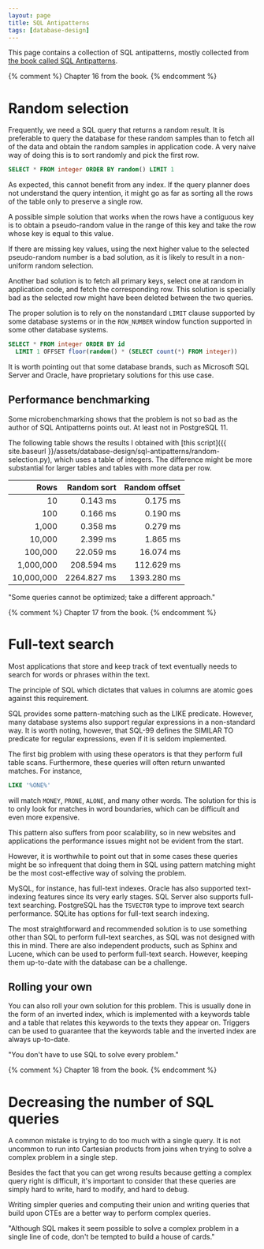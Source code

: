 ```yaml
---
layout: page
title: SQL Antipatterns
tags: [database-design]
---
```


This page contains a collection of SQL antipatterns, mostly collected from [the book called SQL Antipatterns](https://www.oreilly.com/library/view/sql-antipatterns/9781680500073/).

{% comment %}
Chapter 16 from the book.
{% endcomment %}
# Random selection

Frequently, we need a SQL query that returns a random result.
It is preferable to query the database for these random samples than to fetch all of the data and obtain the random samples in application code.
A very naive way of doing this is to sort randomly and pick the first row.

```sql
SELECT * FROM integer ORDER BY random() LIMIT 1
```

As expected, this cannot benefit from any index.
If the query planner does not understand the query intention, it might go as far as sorting all the rows of the table only to preserve a single row.

A possible simple solution that works when the rows have a contiguous key is to obtain a pseudo-random value in the range of this key and take the row whose key is equal to this value.

If there are missing key values, using the next higher value to the selected pseudo-random number is a bad solution, as it is likely to result in a non-uniform random selection.

Another bad solution is to fetch all primary keys, select one at random in application code, and fetch the corresponding row.
This solution is specially bad as the selected row might have been deleted between the two queries.

The proper solution is to rely on the nonstandard `LIMIT` clause supported by some database systems or in the `ROW_NUMBER` window function supported in some other database systems.

```sql
SELECT * FROM integer ORDER BY id
  LIMIT 1 OFFSET floor(random() * (SELECT count(*) FROM integer))
```

It is worth pointing out that some database brands, such as Microsoft SQL Server and Oracle, have proprietary solutions for this use case.

## Performance benchmarking

Some microbenchmarking shows that the problem is not so bad as the author of SQL Antipatterns points out. At least not in PostgreSQL 11.

The following table shows the results I obtained with [this script]({{ site.baseurl }}/assets/database-design/sql-antipatterns/random-selection.py), which uses a table of integers.
The difference might be more substantial for larger tables and tables with more data per row.

Rows       | Random sort | Random offset
----------:| -----------:|-------------:
        10 |    0.143 ms |      0.175 ms
       100 |    0.166 ms |      0.190 ms
     1,000 |    0.358 ms |      0.279 ms
    10,000 |    2.399 ms |      1.865 ms
   100,000 |   22.059 ms |     16.074 ms
 1,000,000 |  208.594 ms |    112.629 ms
10,000,000 | 2264.827 ms |   1393.280 ms

"Some queries cannot be optimized; take a different approach."

{% comment %}
Chapter 17 from the book.
{% endcomment %}
# Full-text search

Most applications that store and keep track of text eventually needs to search for words or phrases within the text.

The principle of SQL which dictates that values in columns are atomic goes against this requirement.

SQL provides some pattern-matching such as the LIKE predicate. However, many database systems also support regular expressions in a non-standard way.
It is worth noting, however, that SQL-99 defines the SIMILAR TO predicate for regular expressions, even if it is seldom implemented.

The first big problem with using these operators is that they perform full table scans. Furthermore, these queries will often return unwanted matches. For instance,

```sql
LIKE '%ONE%'
```

will match `MONEY`, `PRONE`, `ALONE`, and many other words.
The solution for this is to only look for matches in word boundaries, which can be difficult and even more expensive.

This pattern also suffers from poor scalability, so in new websites and applications the performance issues might not be evident from the start.

However, it is worthwhile to point out that in some cases these queries might be so infrequent that doing them in SQL using pattern matching might be the most cost-effective way of solving the problem.

MySQL, for instance, has full-text indexes. Oracle has also supported text-indexing features since its very early stages. SQL Server also supports full-text searching.
PostgreSQL has the `TSVECTOR` type to improve text search performance. SQLite has options for full-text search indexing.

The most straightforward and recommended solution is to use something other than SQL to perform full-text searches, as SQL was not designed with this in mind.
There are also independent products, such as Sphinx and Lucene, which can be used to perform full-text search.
However, keeping them up-to-date with the database can be a challenge.

## Rolling your own

You can also roll your own solution for this problem. This is usually done in the form of an inverted index, which is implemented with a keywords table and a table that relates this keywords to the texts they appear on.
Triggers can be used to guarantee that the keywords table and the inverted index are always up-to-date.

"You don't have to use SQL to solve every problem."

{% comment %}
Chapter 18 from the book.
{% endcomment %}
# Decreasing the number of SQL queries

A common mistake is trying to do too much with a single query.
It is not uncommon to run into Cartesian products from joins when trying to solve a complex problem in a single step.

Besides the fact that you can get wrong results because getting a complex query right is difficult, it's important to consider that these queries are simply hard to write, hard to modify, and hard to debug.

Writing simpler queries and computing their union and writing queries that build upon CTEs are a better way to perform complex queries.

"Although SQL makes it seem possible to solve a complex problem in a single line of code, don't be tempted to build a house of cards."
